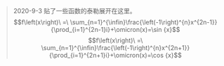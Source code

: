 >2020-9-3 贴了一些函数的泰勒展开在这里。
$$f\left(x\right)\ =\ \sum_{n=1}^{\infin}\frac{\left(-1\right)^{n}x^{2n-1}}{\prod_{i=1}^{2n-1}i}+\omicron(x)=\sin {x}$$
$$f\left(x\right)\ =\ \sum_{n=1}^{\infin}\frac{\left(-1\right)^{n}x^{2n+1}}{\prod_{i=1}^{2n+1}i}+\omicron(x)=\cos {x}$$